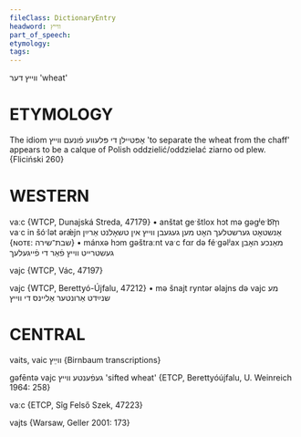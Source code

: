 ```yaml
---
fileClass: DictionaryEntry
headword: ווייץ
part_of_speech: 
etymology: 
tags: 
---
```

ווייץ
דער
'wheat'

ETYMOLOGY
===========
The idiom אָפּטיילן די פּלעווע פֿונעם ווייץ 'to separate the wheat from the chaff' appears to be a calque of Polish oddzielić/oddzielać ziarno od plew.
{Fliciński 260}


WESTERN
========

vaːc {WTCP, Dunajská Streda, 47179}
	•	anštat geˑštlox hɔt mə gəgʲeˑb͡m̩ vaˑc in šóˑlət ərǽjn אַנשטאָט גערשטלעך האָט מען געגעבן ווייץ אין טשאָלנט אַרײַן {ɴᴏᴛᴇ: שבת־שירה}
	•	mánxə hɔm gəštraːnt vaˑc fαr də féˑgəlʲax מאַנכע האָבן געשטרייט ווייץ פֿאַר די פֿייגעלעך

vajc {WTCP, Vác, 47197}

vajc {WTCP, Berettyó-Újfalu, 47212}
	•	mə šnajt ryntər əlajns də vajc מע שנײַדט אַרונטער אַליינס די ווייץ

CENTRAL
========

vaits, vaic ווײֵץ {Birnbaum transcriptions}

gəfēntə vajc געפֿענטע ווייץ 'sifted wheat' {ETCP, Berettyóújfalu, U. Weinreich 1964: 258}

vaːc {ETCP, Sîg Felső Szek, 47223}

vajts {Warsaw, Geller 2001: 173}